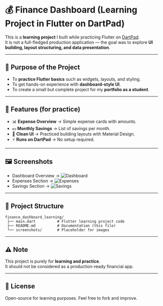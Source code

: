# 💰 Finance Dashboard (Learning Project in Flutter on DartPad)

This is a **learning project** I built while practicing Flutter on [DartPad](https://dartpad.dev/).  
It is not a full-fledged production application — the goal was to explore **UI building, layout structuring, and data presentation**.

---

## 🎯 Purpose of the Project
- To **practice Flutter basics** such as widgets, layouts, and styling.  
- To get hands-on experience with **dashboard-style UI**.  
- To create a small but complete project for my **portfolio as a student**.  

---

## 🚀 Features (for practice)
- 📊 **Expense Overview** → Simple expense cards with amounts.  
- 💵 **Monthly Savings** → List of savings per month.  
- 🎨 **Clean UI** → Practiced building layouts with Material Design.  
- ⚡ **Runs on DartPad** → No setup required.  

---

## 🖼️ Screenshots

- Dashboard Overview → ![Dashboard](<img width="654" height="530" alt="Screenshot (8)" src="https://github.com/user-attachments/assets/2202fdc4-7d2c-4ec4-92ca-a870662b865e" />
)  
- Expenses Section → ![Expenses](<img width="637" height="517" alt="Screenshot (9)" src="https://github.com/user-attachments/assets/fb532ae0-f527-4a88-b47d-af8125b00bac" />
)  
- Savings Section → ![Savings](<img width="635" height="520" alt="Screenshot (10)" src="https://github.com/user-attachments/assets/1a89c5e5-2f18-457f-8707-8e20761b73e4" />
)  

---

## 📂 Project Structure
```
finance_dashboard_learning/
 ├── main.dart          # Flutter learning project code
 ├── README.md          # Documentation (this file)
 └── screenshots/       # Placeholder for images
```

---

## ⚠️ Note
This project is purely for **learning and practice**.  
It should not be considered as a production-ready financial app.  

---

## 📜 License
Open-source for learning purposes. Feel free to fork and improve.  
